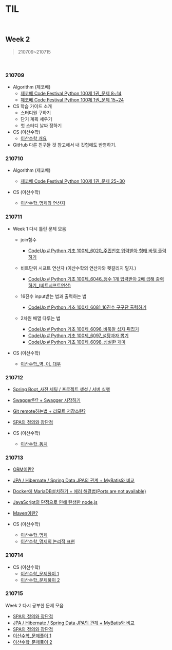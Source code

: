 # TIL

<br>

## Week 2

> 210709~210715

<br>

### 210709

* Algorithm (제코베)
  * [제코베 Code Festival Python 100제 1권_문제 8~14](https://pythontoomuchinformation.tistory.com/292)
  * [제코베 Code Festival Python 100제 1권_문제 15~24](https://pythontoomuchinformation.tistory.com/294)
* CS 학습 가이드 소개
  * 스터디원 구하기
  * 단기 계획 세우기
  * 첫 스터디 날짜 정하기
* CS (이산수학)
  * [이산수학 개요](https://pythontoomuchinformation.tistory.com/295)
* GitHub 다른 친구들 것 참고해서 내 깃헙에도 반영하기.



### 210710

* Algorithm (제코베)
  * [제코베 Code Festival Python 100제 1권_문제 25~30](https://pythontoomuchinformation.tistory.com/296)

* CS (이산수학)
  * [이산수학_명제와 연산자](https://pythontoomuchinformation.tistory.com/297)



### 210711

* Week 1 다시 틀린 문제 모음

  * join함수

    * [CodeUp # Python 기초 100제_6020_주민번호 입력받아 형태 바꿔 출력하기](https://pythontoomuchinformation.tistory.com/252?category=882631)

  * 비트단위 시프트 연산자 (이산수학의 연산자와 헷갈리지 말자.)

    * [CodeUp # Python 기초 100제_6046_정수 1개 입력받아 2배 곱해 출력하기_(비트시프트연산)](https://pythontoomuchinformation.tistory.com/263?category=882631)

  * 16진수 input받는 법과 출력하는 법

    * [CodeUp # Python 기초 100제_6081_16진수 구구단 출력하기](https://pythontoomuchinformation.tistory.com/269?category=882631)

  * 2차원 배열 다루는 법

    * [CodeUp # Python 기초 100제_6096_바둑알 십자 뒤집기](https://pythontoomuchinformation.tistory.com/273)
    * [CodeUp # Python 기초 100제_6097_설탕과자 뽑기](https://pythontoomuchinformation.tistory.com/274)
    * [CodeUp # Python 기초 100제_6098_성실한 개미](https://pythontoomuchinformation.tistory.com/282)
* CS (이산수학)
  * [이산수학_역, 이, 대우](https://pythontoomuchinformation.tistory.com/298)



### 210712

* [Spring Boot_사전 세팅 / 프로젝트 생성 / 서버 실행](https://pythontoomuchinformation.tistory.com/299)

* [Swagger란? + Swagger 시작하기](https://pythontoomuchinformation.tistory.com/301)

* [Git remote하는법 + 리모트 저장소란?](https://pythontoomuchinformation.tistory.com/302)

* [SPA의 정의와 장단점](https://pythontoomuchinformation.tistory.com/303)

* CS (이산수학)
  * [이산수학_동치](https://pythontoomuchinformation.tistory.com/304)



### 210713

* [ORM이란?](https://pythontoomuchinformation.tistory.com/306)

* [JPA / Hibernate / Spring Data JPA의 관계 + MyBatis와 비교](https://pythontoomuchinformation.tistory.com/307)

* [Docker에 MariaDB설치하기 + 에러 해결법(Ports are not available)](https://pythontoomuchinformation.tistory.com/311)

* [JavaScript의 단점으로 인해 탄생한 node.js](https://pythontoomuchinformation.tistory.com/312)

* [Maven이란?](https://pythontoomuchinformation.tistory.com/313)

* CS (이산수학)

  * [이산수학_명제](https://pythontoomuchinformation.tistory.com/309)
  * [이산수학_명제의 논리적 표현](https://pythontoomuchinformation.tistory.com/310)




### 210714

* CS (이산수학)
  * [이산수학_문제풀이 1](https://pythontoomuchinformation.tistory.com/315)
  * [이산수학_문제풀이 2](https://pythontoomuchinformation.tistory.com/316)



### 210715

Week 2 다시 공부한 문제 모음

* [SPA의 정의와 장단점](https://pythontoomuchinformation.tistory.com/303)
* [JPA / Hibernate / Spring Data JPA의 관계 + MyBatis와 비교](https://pythontoomuchinformation.tistory.com/307)
* [SPA의 정의와 장단점](https://pythontoomuchinformation.tistory.com/303)
* [이산수학_문제풀이 1](https://pythontoomuchinformation.tistory.com/315)
* [이산수학_문제풀이 2](https://pythontoomuchinformation.tistory.com/316)

